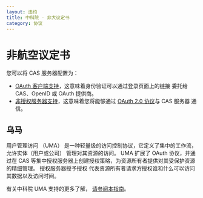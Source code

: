 ```yaml
---
layout: 违约
title: 中科院 - 非大议定书
category: 协议
---
```


# 非航空议定书

您可以将 CAS 服务器配置为：

* [OAuth 客户端支持](../integration/Delegate-Authentication.html)，这意味着身份验证可以通过登录页面上的链接 委托给 CAS、OpenID 或 OAuth 提供商。
* [非授权服务器支持](../installation/OAuth-OpenId-Authentication.html)，这意味着您将能够通过 [OAuth 2.0 协议](http://oauth.net/2/)与 CAS 服务器 通信。

## 乌马

用户管理访问 （UMA） 是一种轻量级的访问控制协议，它定义了集中的工作流，允许实体（用户或公司） 管理对其资源的访问。 UMA 扩展了 OAuth 协议，并通过在 CAS 等集中授权服务器上创建授权策略，为资源所有者提供对其受保护资源 的精细管理。 授权服务器授予授权 代表资源所有者请求方授权谁和什么可以访问其数据以及访问时间。

有关中科院 UMA 支持的更多了解， [请参阅本指南](OAuth-UMA-Protocol.html)。
